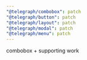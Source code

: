 ```yaml
---
"@telegraph/combobox": patch
"@telegraph/button": patch
"@telegraph/layout": patch
"@telegraph/modal": patch
"@telegraph/menu": patch
---
```


combobox + supporting work
